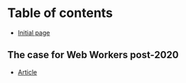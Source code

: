 # Table of contents

* [Initial page](README.md)

## The case for Web Workers post-2020

* [Article](the-case-for-web-workers-post-2020/article.md)

